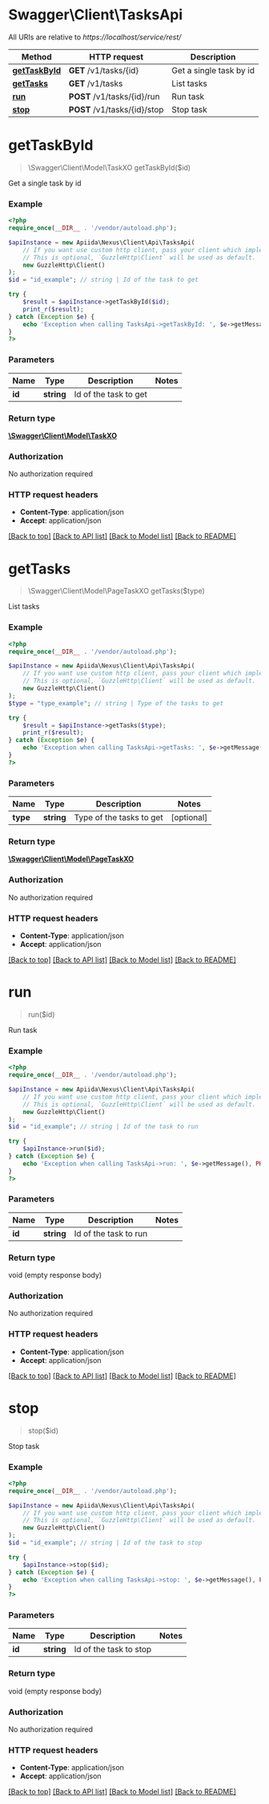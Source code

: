 # Swagger\Client\TasksApi

All URIs are relative to *https://localhost/service/rest/*

Method | HTTP request | Description
------------- | ------------- | -------------
[**getTaskById**](TasksApi.md#getTaskById) | **GET** /v1/tasks/{id} | Get a single task by id
[**getTasks**](TasksApi.md#getTasks) | **GET** /v1/tasks | List tasks
[**run**](TasksApi.md#run) | **POST** /v1/tasks/{id}/run | Run task
[**stop**](TasksApi.md#stop) | **POST** /v1/tasks/{id}/stop | Stop task


# **getTaskById**
> \Swagger\Client\Model\TaskXO getTaskById($id)

Get a single task by id



### Example
```php
<?php
require_once(__DIR__ . '/vendor/autoload.php');

$apiInstance = new Apiida\Nexus\Client\Api\TasksApi(
    // If you want use custom http client, pass your client which implements `GuzzleHttp\ClientInterface`.
    // This is optional, `GuzzleHttp\Client` will be used as default.
    new GuzzleHttp\Client()
);
$id = "id_example"; // string | Id of the task to get

try {
    $result = $apiInstance->getTaskById($id);
    print_r($result);
} catch (Exception $e) {
    echo 'Exception when calling TasksApi->getTaskById: ', $e->getMessage(), PHP_EOL;
}
?>
```

### Parameters

Name | Type | Description  | Notes
------------- | ------------- | ------------- | -------------
 **id** | **string**| Id of the task to get |

### Return type

[**\Swagger\Client\Model\TaskXO**](../Model/TaskXO.md)

### Authorization

No authorization required

### HTTP request headers

 - **Content-Type**: application/json
 - **Accept**: application/json

[[Back to top]](#) [[Back to API list]](../../README.md#documentation-for-api-endpoints) [[Back to Model list]](../../README.md#documentation-for-models) [[Back to README]](../../README.md)

# **getTasks**
> \Swagger\Client\Model\PageTaskXO getTasks($type)

List tasks



### Example
```php
<?php
require_once(__DIR__ . '/vendor/autoload.php');

$apiInstance = new Apiida\Nexus\Client\Api\TasksApi(
    // If you want use custom http client, pass your client which implements `GuzzleHttp\ClientInterface`.
    // This is optional, `GuzzleHttp\Client` will be used as default.
    new GuzzleHttp\Client()
);
$type = "type_example"; // string | Type of the tasks to get

try {
    $result = $apiInstance->getTasks($type);
    print_r($result);
} catch (Exception $e) {
    echo 'Exception when calling TasksApi->getTasks: ', $e->getMessage(), PHP_EOL;
}
?>
```

### Parameters

Name | Type | Description  | Notes
------------- | ------------- | ------------- | -------------
 **type** | **string**| Type of the tasks to get | [optional]

### Return type

[**\Swagger\Client\Model\PageTaskXO**](../Model/PageTaskXO.md)

### Authorization

No authorization required

### HTTP request headers

 - **Content-Type**: application/json
 - **Accept**: application/json

[[Back to top]](#) [[Back to API list]](../../README.md#documentation-for-api-endpoints) [[Back to Model list]](../../README.md#documentation-for-models) [[Back to README]](../../README.md)

# **run**
> run($id)

Run task



### Example
```php
<?php
require_once(__DIR__ . '/vendor/autoload.php');

$apiInstance = new Apiida\Nexus\Client\Api\TasksApi(
    // If you want use custom http client, pass your client which implements `GuzzleHttp\ClientInterface`.
    // This is optional, `GuzzleHttp\Client` will be used as default.
    new GuzzleHttp\Client()
);
$id = "id_example"; // string | Id of the task to run

try {
    $apiInstance->run($id);
} catch (Exception $e) {
    echo 'Exception when calling TasksApi->run: ', $e->getMessage(), PHP_EOL;
}
?>
```

### Parameters

Name | Type | Description  | Notes
------------- | ------------- | ------------- | -------------
 **id** | **string**| Id of the task to run |

### Return type

void (empty response body)

### Authorization

No authorization required

### HTTP request headers

 - **Content-Type**: application/json
 - **Accept**: application/json

[[Back to top]](#) [[Back to API list]](../../README.md#documentation-for-api-endpoints) [[Back to Model list]](../../README.md#documentation-for-models) [[Back to README]](../../README.md)

# **stop**
> stop($id)

Stop task



### Example
```php
<?php
require_once(__DIR__ . '/vendor/autoload.php');

$apiInstance = new Apiida\Nexus\Client\Api\TasksApi(
    // If you want use custom http client, pass your client which implements `GuzzleHttp\ClientInterface`.
    // This is optional, `GuzzleHttp\Client` will be used as default.
    new GuzzleHttp\Client()
);
$id = "id_example"; // string | Id of the task to stop

try {
    $apiInstance->stop($id);
} catch (Exception $e) {
    echo 'Exception when calling TasksApi->stop: ', $e->getMessage(), PHP_EOL;
}
?>
```

### Parameters

Name | Type | Description  | Notes
------------- | ------------- | ------------- | -------------
 **id** | **string**| Id of the task to stop |

### Return type

void (empty response body)

### Authorization

No authorization required

### HTTP request headers

 - **Content-Type**: application/json
 - **Accept**: application/json

[[Back to top]](#) [[Back to API list]](../../README.md#documentation-for-api-endpoints) [[Back to Model list]](../../README.md#documentation-for-models) [[Back to README]](../../README.md)

